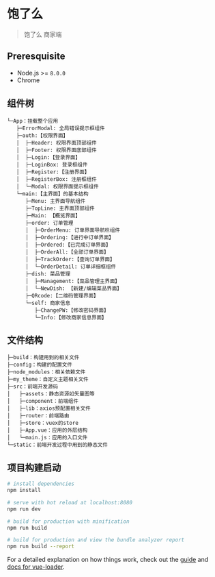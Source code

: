 # 饱了么

> 饱了么 商家端

## Preresquisite

* Node.js >= `8.0.0`
* Chrome

## 组件树

```
└─App：挂载整个应用
   ├─ErrorModal: 全局错误提示框组件
   ├─auth:【权限界面】
   │  ├─Header: 权限界面顶部组件
   │  ├─Footer: 权限界面底部组件
   │  ├─Login:【登录界面】
   │  ├─LoginBox: 登录框组件
   │  ├─Register:【注册界面】
   │  ├─RegisterBox: 注册框组件
   │  └─Modal: 权限界面提示框组件
   └─main:【主界面】的基本结构
      ├─Menu: 主界面导航组件
      ├─TopLine: 主界面顶部组件
      ├─Main: 【概览界面】
 	  ├─order: 订单管理
 	  │  ├─OrderMenu: 订单界面导航栏组件
 	  │  ├─Ordering:【进行中订单界面】
 	  │  ├─Ordered:【已完成订单界面】
 	  │  ├─OrderAll:【全部订单界面】
 	  │  ├─TrackOrder:【查询订单界面】
 	  │  └─OrderDetail: 订单详细框组件
 	  ├─dish: 菜品管理
 	  │  ├─Management:【菜品管理主界面】
 	  │  └─NewDish: 【新建/编辑菜品界面】
 	  ├─QRcode:【二维码管理界面】
 	  └─self: 商家信息
 	     ├─ChangePW:【修改密码界面】
 	     └─Info:【修改商家信息界面】
```

## 文件结构

```
├─build：构建用到的相关文件
├─config：构建的配置文件
├─node_modules：相关依赖文件
├─my_theme：自定义主题相关文件
├─src：前端开发源码
│	├─assets：静态资源如矢量图等
│	├─component：前端组件
│	├─lib：axios预配置相关文件
│	├─router：前端路由
│	├─store：vuex的store
│	├─App.vue：应用的外层结构
│	└─main.js：应用的入口文件
└─static：前端开发过程中用到的静态文件
```



## 项目构建启动

``` bash
# install dependencies
npm install

# serve with hot reload at localhost:8080
npm run dev

# build for production with minification
npm run build

# build for production and view the bundle analyzer report
npm run build --report
```

For a detailed explanation on how things work, check out the [guide](http://vuejs-templates.github.io/webpack/) and [docs for vue-loader](http://vuejs.github.io/vue-loader).
